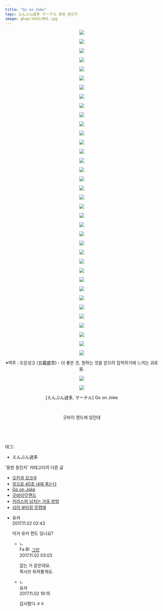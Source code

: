 ```yaml
---
title: "Go on Joke"
tags: えんぶん過多 マーテル 동방_동인지
image: ghap/3443/001.jpg
---
```

<div class="article">
<p style="text-align: center; clear: none; float: none;"><img src="{{ site.nasurl }}/ghap/3443/001.jpg"/></p>
<p style="text-align: center; clear: none; float: none;"><img src="{{ site.nasurl }}/ghap/3443/002.jpg"/></p>
<p style="text-align: center; clear: none; float: none;"><img src="{{ site.nasurl }}/ghap/3443/003.jpg"/></p>
<p style="text-align: center; clear: none; float: none;"><img src="{{ site.nasurl }}/ghap/3443/004.jpg"/></p>
<p style="text-align: center; clear: none; float: none;"><img src="{{ site.nasurl }}/ghap/3443/005.jpg"/></p>
<p style="text-align: center; clear: none; float: none;"><img src="{{ site.nasurl }}/ghap/3443/006.jpg"/></p>
<p style="text-align: center; clear: none; float: none;"><img src="{{ site.nasurl }}/ghap/3443/007.jpg"/></p>
<p style="text-align: center; clear: none; float: none;"><img src="{{ site.nasurl }}/ghap/3443/008.jpg"/></p>
<p style="text-align: center; clear: none; float: none;"><img src="{{ site.nasurl }}/ghap/3443/009.jpg"/></p>
<p style="text-align: center; clear: none; float: none;"><img src="{{ site.nasurl }}/ghap/3443/010.jpg"/></p>
<p style="text-align: center; clear: none; float: none;"><img src="{{ site.nasurl }}/ghap/3443/011.jpg"/></p>
<p style="text-align: center; clear: none; float: none;"><img src="{{ site.nasurl }}/ghap/3443/012.jpg"/></p>
<p style="text-align: center; clear: none; float: none;"><img src="{{ site.nasurl }}/ghap/3443/013.jpg"/></p>
<p style="text-align: center; clear: none; float: none;"><img src="{{ site.nasurl }}/ghap/3443/014.jpg"/></p>
<p style="text-align: center; clear: none; float: none;"><img src="{{ site.nasurl }}/ghap/3443/015.jpg"/></p>
<p style="text-align: center; clear: none; float: none;"><img src="{{ site.nasurl }}/ghap/3443/016.jpg"/></p>
<p style="text-align: center; clear: none; float: none;"><img src="{{ site.nasurl }}/ghap/3443/017.jpg"/></p>
<p style="text-align: center; clear: none; float: none;"><img src="{{ site.nasurl }}/ghap/3443/018.jpg"/></p>
<p style="text-align: center; clear: none; float: none;"><img src="{{ site.nasurl }}/ghap/3443/019.jpg"/></p>
<p style="text-align: center; clear: none; float: none;"><img src="{{ site.nasurl }}/ghap/3443/020.jpg"/></p>
<p style="text-align: center; clear: none; float: none;"><img src="{{ site.nasurl }}/ghap/3443/021.jpg"/></p>
<p style="text-align: center; clear: none; float: none;"><img src="{{ site.nasurl }}/ghap/3443/022.jpg"/></p>
<p style="text-align: center; clear: none; float: none;"><img src="{{ site.nasurl }}/ghap/3443/023.jpg"/></p>
<p style="text-align: center; clear: none; float: none;"><img src="{{ site.nasurl }}/ghap/3443/024.jpg"/></p>
<p style="text-align: center; clear: none; float: none;"><img src="{{ site.nasurl }}/ghap/3443/025.jpg"/></p>
<p style="text-align: center; clear: none; float: none;"><img src="{{ site.nasurl }}/ghap/3443/026.jpg"/></p>
<p style="text-align: center; clear: none; float: none;"><img src="{{ site.nasurl }}/ghap/3443/027.jpg"/></p>
<p style="text-align: center; clear: none; float: none;"><img src="{{ site.nasurl }}/ghap/3443/028.jpg"/></p>
<p style="text-align: center; clear: none; float: none;"><img src="{{ site.nasurl }}/ghap/3443/029.jpg"/></p>
<p style="text-align: center; clear: none; float: none;"><img src="{{ site.nasurl }}/ghap/3443/030.jpg"/></p>
<p style="text-align: center; clear: none; float: none;"><img src="{{ site.nasurl }}/ghap/3443/031.jpg"/></p>
<p style="text-align: center; clear: none; float: none;"><img src="{{ site.nasurl }}/ghap/3443/032.jpg"/></p>
<p style="text-align: center; clear: none; float: none;"><img src="{{ site.nasurl }}/ghap/3443/033.jpg"/></p>
<p style="text-align: center; clear: none; float: none;"><img src="{{ site.nasurl }}/ghap/3443/034.jpg"/></p>
<p style="text-align: center; clear: none; float: none;"><img src="{{ site.nasurl }}/ghap/3443/035.jpg"/></p>
<p style="text-align: center; clear: none; float: none;"><img src="{{ site.nasurl }}/ghap/3443/036.jpg"/></p>
<p style="text-align: center; clear: none; float: none;">※역주 : 오온성고 (五蘊盛苦) - 더 좋은 것, 원하는 것을 얻으려 집착하기에 느끼는 괴로움.</p>
<p style="text-align: center; clear: none; float: none;"><img src="{{ site.nasurl }}/ghap/3443/037.jpg"/></p>
<p style="text-align: center; clear: none; float: none;"><img src="{{ site.nasurl }}/ghap/3443/038.jpg"/></p>
<p style="text-align: center; clear: none; float: none;">[えんぶん過多, マーテル] Go on Joke</p>
<p style="text-align: center; clear: none; float: none;"><br/></p>
<p style="text-align: center; clear: none; float: none;">굿바이 랜드에 있던데</p>
<p style="text-align: center; clear: none; float: none;"><br/></p>
<p><br/></p>
</div><div class="tagTrail">
<p>태그: </p>
<ul>
<li>えんぶん過多</li>
</ul>
</div><div class="another">
<p>'동방 동인지' 카테고리의 다른 글</p>
<ul>
<li><a href="/2017-06-22-ghap_3478">오린과 모코우</a></li>
<li><a href="/2017-06-22-ghap_3476">앞으로 40초 내에 죽는다</a></li>
<li><a href="/2017-06-18-ghap_3443">Go on Joke</a></li>
<li><a href="/2017-06-18-ghap_3441">굿바이♡랜드</a></li>
<li><a href="/2017-06-18-ghap_3439">카리스마 넘치는 가출 방법</a></li>
<li><a href="/2017-06-18-ghap_3437">심이 부러질 무렵에</a></li>
</ul>
</div><div class="cb_module cb_fluid">
<div class="cb_wrt cb_profile">
<div class="comment">
<ul>
<li class="cb_thumb_off" id="comment15120118">
<div class="cb_comment_area">
<div class="cb_info_area">
<div class="cb_section">
<span class="cb_nick_name">유캬</span>
</div>
<div class="cb_section">
<span class="cb_date">2017.11.02 02:43 </span>
</div>
</div>
<div class="cb_dsc_comment">
<p class="cb_dsc">
											이거 유카 편도 있나요?
										</p>
</div>
<ul>
<li class="cb_thumb_off" id="comment15120127">
<span class="cb_bu_subnode">ㄴ</span>
<div class="cb_comment_area">
<div class="cb_info_area">
<div class="cb_section">
<span class="cb_nick_name"><img alt="Favicon of https://ghaptouhou.tistory.com" height="16" onerror="this.onerror=null;this.parentNode.removeChild(this)" src="https://ghaptouhou.tistory.com/favicon.ico" width="16"/> <img alt="BlogIcon" height="16" onerror="this.parentNode.removeChild(this)" src="https://ghaptouhou.tistory.com/index.gif" width="16"/> <a href="https://ghaptouhou.tistory.com" onclick="return openLinkInNewWindow(this)"> 그압</a><span class="tistoryProfileLayerTrigger" onclick='TistoryProfile.show(event, this, {"title":"\uc800\uae30 \uc774\uac70 \ub098\uc911\uc5d0 \uc218\uc815 \uac00\ub2a5\ud558\ub098\uc694","url":"https:\/\/ghap.tistory.com","nickname":"\uadf8\uc555","items":[]}); return false;'></span></span>
</div>
<div class="cb_section">
<span class="cb_date">2017.11.02 03:03 </span>
</div>
</div>
<div class="cb_dsc_comment">
<p class="cb_dsc">
																없는 거 같은데요.<br/>
픽시브 뒤져볼게요.
															</p>
</div>
</div>
</li>
<li class="cb_thumb_off" id="comment15121139">
<span class="cb_bu_subnode">ㄴ</span>
<div class="cb_comment_area">
<div class="cb_info_area">
<div class="cb_section">
<span class="cb_nick_name">유캬</span>
</div>
<div class="cb_section">
<span class="cb_date">2017.11.02 19:15 </span>
</div>
</div>
<div class="cb_dsc_comment">
<p class="cb_dsc">
																감사함다.ㅎㅎ
															</p>
</div>
</div>
</li>
</ul>
</div></li>
</ul>
</div>
</div><!-- commentList close -->
</div>